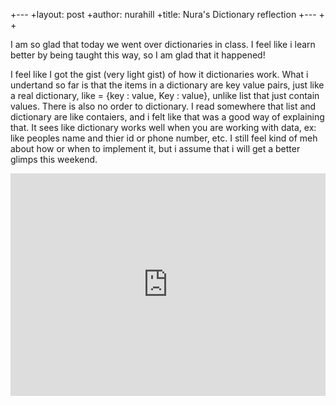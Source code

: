 +---
 +layout: post
 +author: nurahill
 +title: Nura's Dictionary reflection
+---
 +
 +

 I am so glad that today we went over dictionaries in class. I feel like i learn better by being taught this way, so I am glad that it happened!
 
 I feel like I got the gist (very light gist) of how it dictionaries work.  What i undertand so far is that the items in a dictionary are key value pairs, just like a real dictionary, like = {key : value, Key : value}, unlike list that just contain values. There is also no order to dictionary. I read somewhere that list and dictionary are like contaiers, and i felt like that was a good way of explaining that. It sees like dictionary works well when you are working with data, ex: like peoples name and thier id or phone number, etc. I still feel kind of meh about how or when to implement it, but i assume that i will get a better glimps this weekend. 
 
  <iframe src="https://trinket.io/embed/python3/9c2d6caa26" width="100%" height="356" frameborder="0" marginwidth="0" marginheight="0" allowfullscreen></iframe>
 

